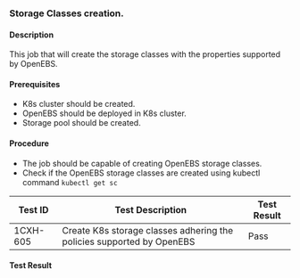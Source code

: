 ### Storage Classes creation.

#### Description

This job that will create the storage classes with the properties supported by OpenEBS.

#### Prerequisites

- K8s cluster should be created.
- OpenEBS should be deployed in K8s cluster.
- Storage pool should be created.

#### Procedure

- The job should be capable of creating OpenEBS storage classes.
- Check if the OpenEBS storage classes are created using kubectl command `kubectl get sc`

 | Test ID |   Test Description               | Test Result   |
 |---------|---------------------------| --------------|
 |    1CXH-605   |  Create K8s storage classes adhering the policies supported by OpenEBS           |  Pass     |

#### Test Result